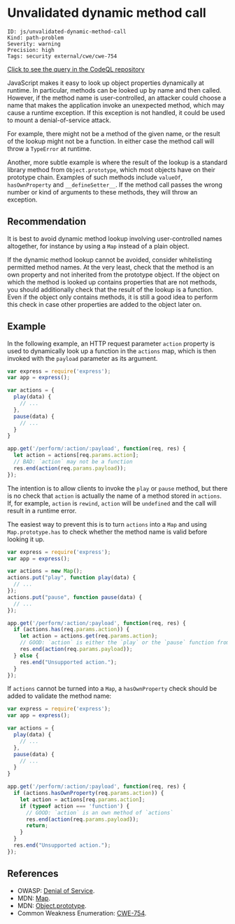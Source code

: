 # Unvalidated dynamic method call

```
ID: js/unvalidated-dynamic-method-call
Kind: path-problem
Severity: warning
Precision: high
Tags: security external/cwe/cwe-754

```
[Click to see the query in the CodeQL repository](https://github.com/github/codeql/tree/main/javascript/ql/src/Security/CWE-754/UnvalidatedDynamicMethodCall.ql)

JavaScript makes it easy to look up object properties dynamically at runtime. In particular, methods can be looked up by name and then called. However, if the method name is user-controlled, an attacker could choose a name that makes the application invoke an unexpected method, which may cause a runtime exception. If this exception is not handled, it could be used to mount a denial-of-service attack.

For example, there might not be a method of the given name, or the result of the lookup might not be a function. In either case the method call will throw a `TypeError` at runtime.

Another, more subtle example is where the result of the lookup is a standard library method from `Object.prototype`, which most objects have on their prototype chain. Examples of such methods include `valueOf`, `hasOwnProperty` and `__defineSetter__`. If the method call passes the wrong number or kind of arguments to these methods, they will throw an exception.


## Recommendation
It is best to avoid dynamic method lookup involving user-controlled names altogether, for instance by using a `Map` instead of a plain object.

If the dynamic method lookup cannot be avoided, consider whitelisting permitted method names. At the very least, check that the method is an own property and not inherited from the prototype object. If the object on which the method is looked up contains properties that are not methods, you should additionally check that the result of the lookup is a function. Even if the object only contains methods, it is still a good idea to perform this check in case other properties are added to the object later on.


## Example
In the following example, an HTTP request parameter `action` property is used to dynamically look up a function in the `actions` map, which is then invoked with the `payload` parameter as its argument.


```javascript
var express = require('express');
var app = express();

var actions = {
  play(data) {
    // ...
  },
  pause(data) {
    // ...
  }
}

app.get('/perform/:action/:payload', function(req, res) {
  let action = actions[req.params.action];
  // BAD: `action` may not be a function
  res.end(action(req.params.payload));
});

```
The intention is to allow clients to invoke the `play` or `pause` method, but there is no check that `action` is actually the name of a method stored in `actions`. If, for example, `action` is `rewind`, `action` will be `undefined` and the call will result in a runtime error.

The easiest way to prevent this is to turn `actions` into a `Map` and using `Map.prototype.has` to check whether the method name is valid before looking it up.


```javascript
var express = require('express');
var app = express();

var actions = new Map();
actions.put("play", function play(data) {
  // ...
});
actions.put("pause", function pause(data) {
  // ...
});

app.get('/perform/:action/:payload', function(req, res) {
  if (actions.has(req.params.action)) {
    let action = actions.get(req.params.action);
    // GOOD: `action` is either the `play` or the `pause` function from above
    res.end(action(req.params.payload));
  } else {
    res.end("Unsupported action.");
  }
});

```
If `actions` cannot be turned into a `Map`, a `hasOwnProperty` check should be added to validate the method name:


```javascript
var express = require('express');
var app = express();

var actions = {
  play(data) {
    // ...
  },
  pause(data) {
    // ...
  }
}

app.get('/perform/:action/:payload', function(req, res) {
  if (actions.hasOwnProperty(req.params.action)) {
    let action = actions[req.params.action];
    if (typeof action === 'function') {
      // GOOD: `action` is an own method of `actions`
      res.end(action(req.params.payload));
      return;
    }
  }
  res.end("Unsupported action.");
});

```

## References
* OWASP: [Denial of Service](https://www.owasp.org/index.php/Denial_of_Service).
* MDN: [Map](https://developer.mozilla.org/en-US/docs/Web/JavaScript/Reference/Global_Objects/Map).
* MDN: [Object.prototype](https://developer.mozilla.org/en-US/docs/Web/JavaScript/Reference/Global_Objects/Object/prototype).
* Common Weakness Enumeration: [CWE-754](https://cwe.mitre.org/data/definitions/754.html).